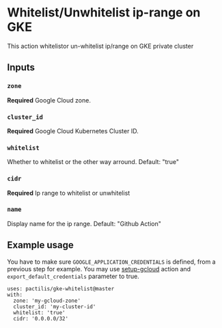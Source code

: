 # Whitelist/Unwhitelist ip-range on GKE

This action whitelistor un-whitelist ip/range on GKE private cluster

## Inputs

### `zone`

**Required** Google Cloud zone.

### `cluster_id`

**Required** Google Cloud Kubernetes Cluster ID.

### `whitelist`

Whether to whitelist or the other way arround. Default: "true"

### `cidr`

**Required** Ip range to whitelist or unwhitelist

### `name`

Display name for the ip range. Default: "Github Action"

## Example usage

You have to make sure `GOOGLE_APPLICATION_CREDENTIALS` is defined, from a previous step for example.
You may use [setup-gcloud](https://github.com/GoogleCloudPlatform/github-actions/tree/master/setup-gcloud) action and `export_default_credentials` parameter to true.

```action
uses: pactilis/gke-whitelist@master
with:
  zone: 'my-gcloud-zone'
  cluster_id: 'my-cluster-id'
  whitelist: 'true'
  cidr: '0.0.0.0/32'
```
